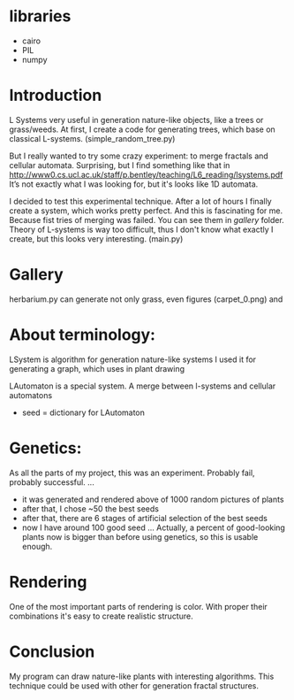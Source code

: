 # libraries
* cairo
* PIL
* numpy

# Introduction
L Systems very useful in generation nature-like objects, like a trees or grass/weeds.
At first, I create a code for generating trees, which base on classical L-systems.
(simple_random_tree.py)

But I really wanted to try some crazy experiment: to merge fractals and cellular automata.
Surprising, but I find something like that in
http://www0.cs.ucl.ac.uk/staff/p.bentley/teaching/L6_reading/lsystems.pdf
It’s not exactly what I was looking for, but it's looks like 1D automata.

I decided to test this experimental technique.
After a lot of hours I finally create a system, which works pretty perfect.
And this is fascinating for me. Because fist tries of merging was failed.
You can see them in *gallery* folder.
Theory of L-systems is way too difficult, thus I don't know what exactly I create, but this looks very interesting.
(main.py)



# Gallery
herbarium.py can generate not only grass, even figures (carpet_0.png) and


# About terminology:
LSystem is algorithm for generation nature-like systems
I used it for generating a graph, which uses in plant drawing

LAutomaton is a special system. A merge between l-systems and cellular automatons
* seed = dictionary for LAutomaton



# Genetics:
As all the parts of my project, this was an experiment. Probably fail, probably successful.
...
* it was generated and rendered above of 1000 random pictures of plants
* after that, I chose ~50 the best seeds
* after that, there are 6 stages of artificial selection of the best seeds
* now I have around 100 good seed 
...
Actually, a percent of good-looking plants now is bigger than before using genetics,
so this is usable enough.

# Rendering
One of the most important parts of rendering is color.
With proper their combinations it's easy to create realistic structure.


# Conclusion
My program can draw nature-like plants with interesting algorithms.
This technique could be used with other for generation fractal structures.
